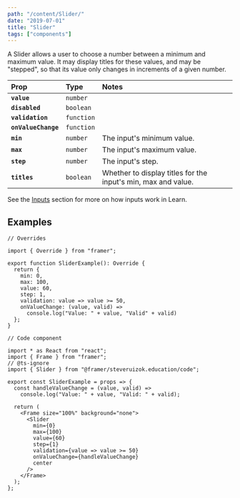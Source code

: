 ```yaml
---
path: "/content/Slider/"
date: "2019-07-01"
title: "Slider"
tags: ["components"]
---
```


A Slider allows a user to choose a number between a minimum and maximum value.
It may display titles for these values, and may be "stepped", so that its value
only changes in increments of a given number.

| Prop                | Type       | Notes                                                         |
| :------------------ | :--------- | :------------------------------------------------------------ |
| **`value`**         | `number`   |                                                               |
| **`disabled`**      | `boolean`  |                                                               |
| **`validation`**    | `function` |                                                               |
| **`onValueChange`** | `function` |                                                               |
| **`min`**           | `number`   | The input's minimum value.                                    |
| **`max`**           | `number`   | The input's maximum value.                                    |
| **`step`**          | `number`   | The input's step.                                             |
| **`titles`**        | `boolean`  | Whether to display titles for the input's min, max and value. |

See the [Inputs](https://framer-learn-docs.netlify.com/content/Inputs) section
for more on how inputs work in Learn.

## Examples

```tsx
// Overrides

import { Override } from "framer";

export function SliderExample(): Override {
  return {
    min: 0,
    max: 100,
    value: 60,
    step: 1,
    validation: value => value >= 50,
    onValueChange: (value, valid) =>
      console.log("Value: " + value, "Valid" + valid)
  };
}
```

```tsx
// Code component

import * as React from "react";
import { Frame } from "framer";
// @ts-ignore
import { Slider } from "@framer/steveruizok.education/code";

export const SliderExample = props => {
  const handleValueChange = (value, valid) =>
    console.log("Value: " + value, "Valid: " + valid);

  return (
    <Frame size="100%" background="none">
      <Slider
        min={0}
        max={100}
        value={60}
        step={1}
        validation={value => value >= 50}
        onValueChange={handleValueChange}
        center
      />
    </Frame>
  );
};
```
